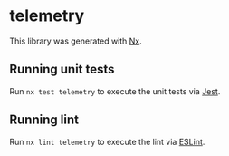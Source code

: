 # telemetry

This library was generated with [Nx](https://nx.dev).

## Running unit tests

Run `nx test telemetry` to execute the unit tests via [Jest](https://jestjs.io).

## Running lint

Run `nx lint telemetry` to execute the lint via [ESLint](https://eslint.org/).

